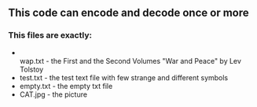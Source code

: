 <h2>This code can encode and decode once or more</h2>

<h3>This files are exactly:</h3>
<ul>
  <li></li>wap.txt - the First and the Second Volumes "War and Peace" by Lev Tolstoy</li>
  <li>test.txt - the test text file with few strange and different symbols</li>
  <li>empty.txt - the empty txt file</li>
  <li>CAT.jpg - the picture</li>
</ul>
